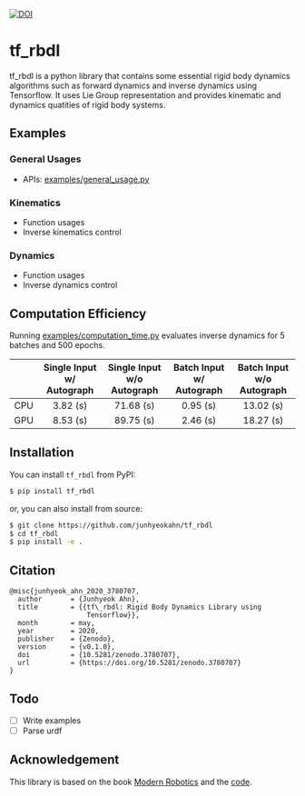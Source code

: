 [![DOI](https://zenodo.org/badge/DOI/10.5281/zenodo.3780707.svg)](https://doi.org/10.5281/zenodo.3780707)

# tf_rbdl
tf_rbdl is a python library that contains some essential rigid body dynamics
algorithms such as forward dynamics and inverse dynamics using Tensorflow. It
uses Lie Group representation and provides kinematic and dynamics quatities of
rigid body systems.

## Examples
### General Usages
- APIs: [examples/general_usage.py](https://github.com/junhyeokahn/tf_rbdl/blob/master/examples/computation_time.py)
### Kinematics
- Function usages
- Inverse kinematics control
### Dynamics
- Function usages
- Inverse dynamics control

## Computation Efficiency
Running [examples/computation_time.py](https://github.com/junhyeokahn/tf_rbdl/blob/master/examples/computation_time.py) evaluates inverse dynamics for 5 batches and 500 epochs.

|     | Single Input w/ Autograph | Single Input w/o Autograph | Batch Input w/ Autograph | Batch Input w/o Autograph |
|:---:|:-------------------------:|:--------------------------:|:------------------------:|:-------------------------:|
| CPU |          3.82 (s)         |          71.68 (s)         |         0.95 (s)         |         13.02 (s)         |
| GPU |          8.53 (s)         |          89.75 (s)         |         2.46 (s)         |         18.27 (s)         |

## Installation
You can install `tf_rbdl` from PyPI:
```bash
$ pip install tf_rbdl
```
or, you can also install from source:
```bash
$ git clone https://github.com/junhyeokahn/tf_rbdl
$ cd tf_rbdl
$ pip install -e .
```

## Citation
```
@misc{junhyeok_ahn_2020_3780707,
  author       = {Junhyeok Ahn},
  title        = {{tf\_rbdl: Rigid Body Dynamics Library using 
                   Tensorflow}},
  month        = may,
  year         = 2020,
  publisher    = {Zenodo},
  version      = {v0.1.0},
  doi          = {10.5281/zenodo.3780707},
  url          = {https://doi.org/10.5281/zenodo.3780707}
}
```

## Todo
- [ ] Write examples
- [ ] Parse urdf

## Acknowledgement
This library is based on the book [Modern
Robotics](http://hades.mech.northwestern.edu/index.php/Modern_Robotics) and the
[code](https://github.com/NxRLab/ModernRobotics).
